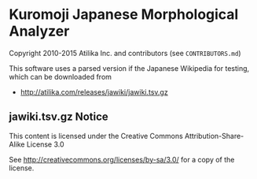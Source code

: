 # Kuromoji Japanese Morphological Analyzer

Copyright 2010-2015 Atilika Inc. and contributors (see `CONTRIBUTORS.md`)

This software uses a parsed version if the Japanese Wikipedia for testing,
which can be downloaded from 

- http://atilika.com/releases/jawiki/jawiki.tsv.gz

## jawiki.tsv.gz Notice

This content is licensed under the Creative Commons Attribution-Share-Alike License 3.0

See http://creativecommons.org/licenses/by-sa/3.0/ for a copy of the license.
